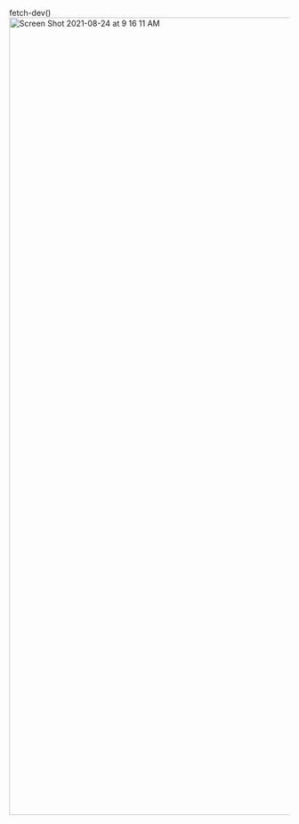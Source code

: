 fetch-dev()
<img width="1434" alt="Screen Shot 2021-08-24 at 9 16 11 AM" src="https://user-images.githubusercontent.com/83586205/130633095-ba405875-b350-4035-ac3b-83c4cc3ba636.png">


